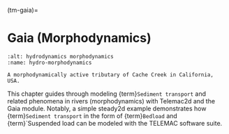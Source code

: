 (tm-gaia)=
#  Gaia (Morphodynamics)

```{figure} ../img/hydro-morphodynamics.png
:alt: hydrodynamics morphodynamics
:name: hydro-morphodynamics

A morphodynamically active tributary of Cache Creek in California, USA.
```

This chapter guides through modeling {term}`Sediment transport` and related phenomena in rivers (morphodynamics) with Telemac2d and the Gaia module. Notably, a simple steady2d example demonstrates how {term}`Sediment transport` in the form of {term}`Bedload` and {term}`Suspended load can be modeled with the TELEMAC software suite.
